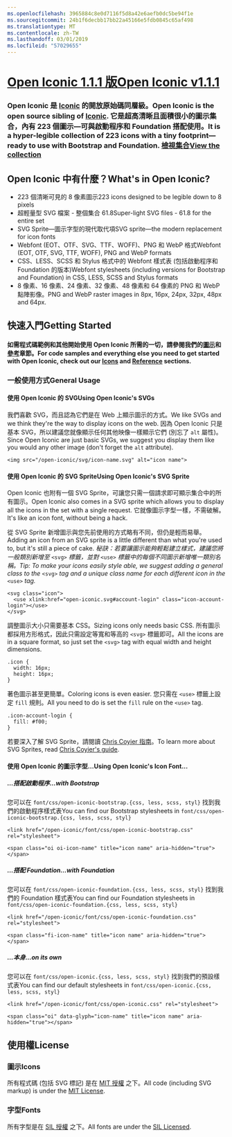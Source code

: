 ```yaml
---
ms.openlocfilehash: 3965884c8e0d7116f5d8a42e6aefb0dc5be94f1e
ms.sourcegitcommit: 24b1f6decbb17bb22a45166e5fdb0845c65af498
ms.translationtype: MT
ms.contentlocale: zh-TW
ms.lasthandoff: 03/01/2019
ms.locfileid: "57029655"
---
```

<a name="open-iconic-v111httpuseiconiccomopen"></a>[<span data-ttu-id="443ae-101">Open Iconic 1.1.1 版</span><span class="sxs-lookup"><span data-stu-id="443ae-101">Open Iconic v1.1.1</span></span>](http://useiconic.com/open)
===========

### <a name="open-iconic-is-the-open-source-sibling-of-iconichttpuseiconiccom-it-is-a-hyper-legible-collection-of-223-icons-with-a-tiny-footprintmdashready-to-use-with-bootstrap-and-foundation-view-the-collectionhttpuseiconiccomopenicons"></a><span data-ttu-id="443ae-102">Open Iconic 是 [Iconic](http://useiconic.com) 的開放原始碼同層級。</span><span class="sxs-lookup"><span data-stu-id="443ae-102">Open Iconic is the open source sibling of [Iconic](http://useiconic.com).</span></span> <span data-ttu-id="443ae-103">它是超高清晰且面積很小的圖示集合，內有 223 個圖示&mdash;可與啟動程序和 Foundation 搭配使用。</span><span class="sxs-lookup"><span data-stu-id="443ae-103">It is a hyper-legible collection of 223 icons with a tiny footprint&mdash;ready to use with Bootstrap and Foundation.</span></span> [<span data-ttu-id="443ae-104">檢視集合</span><span class="sxs-lookup"><span data-stu-id="443ae-104">View the collection</span></span>](http://useiconic.com/open#icons)



## <a name="whats-in-open-iconic"></a><span data-ttu-id="443ae-105">Open Iconic 中有什麼？</span><span class="sxs-lookup"><span data-stu-id="443ae-105">What's in Open Iconic?</span></span>

* <span data-ttu-id="443ae-106">223 個清晰可見的 8 像素圖示</span><span class="sxs-lookup"><span data-stu-id="443ae-106">223 icons designed to be legible down to 8 pixels</span></span>
* <span data-ttu-id="443ae-107">超輕量型 SVG 檔案 - 整個集合 61.8</span><span class="sxs-lookup"><span data-stu-id="443ae-107">Super-light SVG files - 61.8 for the entire set</span></span> 
* <span data-ttu-id="443ae-108">SVG Sprite&mdash;圖示字型的現代取代項</span><span class="sxs-lookup"><span data-stu-id="443ae-108">SVG sprite&mdash;the modern replacement for icon fonts</span></span>
* <span data-ttu-id="443ae-109">Webfont (EOT、OTF、SVG、TTF、WOFF)、PNG 和 WebP 格式</span><span class="sxs-lookup"><span data-stu-id="443ae-109">Webfont (EOT, OTF, SVG, TTF, WOFF), PNG and WebP formats</span></span>
* <span data-ttu-id="443ae-110">CSS、LESS、SCSS 和 Stylus 格式中的 Webfont 樣式表 (包括啟動程序和 Foundation 的版本)</span><span class="sxs-lookup"><span data-stu-id="443ae-110">Webfont stylesheets (including versions for Bootstrap and Foundation) in CSS, LESS, SCSS and Stylus formats</span></span>
* <span data-ttu-id="443ae-111">8 像素、16 像素、24 像素、32 像素、48 像素和 64 像素的 PNG 和 WebP 點陣影像。</span><span class="sxs-lookup"><span data-stu-id="443ae-111">PNG and WebP raster images in 8px, 16px, 24px, 32px, 48px and 64px.</span></span>


## <a name="getting-started"></a><span data-ttu-id="443ae-112">快速入門</span><span class="sxs-lookup"><span data-stu-id="443ae-112">Getting Started</span></span>

#### <a name="for-code-samples-and-everything-else-you-need-to-get-started-with-open-iconic-check-out-our-iconshttpuseiconiccomopenicons-and-referencehttpuseiconiccomopenreference-sections"></a><span data-ttu-id="443ae-113">如需程式碼範例和其他開始使用 Open Iconic 所需的一切，請參閱我們的[圖示](http://useiconic.com/open#icons)和[參考](http://useiconic.com/open#reference)章節。</span><span class="sxs-lookup"><span data-stu-id="443ae-113">For code samples and everything else you need to get started with Open Iconic, check out our [Icons](http://useiconic.com/open#icons) and [Reference](http://useiconic.com/open#reference) sections.</span></span>

### <a name="general-usage"></a><span data-ttu-id="443ae-114">一般使用方式</span><span class="sxs-lookup"><span data-stu-id="443ae-114">General Usage</span></span>

#### <a name="using-open-iconics-svgs"></a><span data-ttu-id="443ae-115">使用 Open Iconic 的 SVG</span><span class="sxs-lookup"><span data-stu-id="443ae-115">Using Open Iconic's SVGs</span></span>

<span data-ttu-id="443ae-116">我們喜歡 SVG，而且認為它們是在 Web 上顯示圖示的方式。</span><span class="sxs-lookup"><span data-stu-id="443ae-116">We like SVGs and we think they're the way to display icons on the web.</span></span> <span data-ttu-id="443ae-117">因為 Open Iconic 只是基本 SVG，所以建議您就像顯示任何其他映像一樣顯示它們 (別忘了 `alt` 屬性)。</span><span class="sxs-lookup"><span data-stu-id="443ae-117">Since Open Iconic are just basic SVGs, we suggest you display them like you would any other image (don't forget the `alt` attribute).</span></span>

```
<img src="/open-iconic/svg/icon-name.svg" alt="icon name">
```

#### <a name="using-open-iconics-svg-sprite"></a><span data-ttu-id="443ae-118">使用 Open Iconic 的 SVG Sprite</span><span class="sxs-lookup"><span data-stu-id="443ae-118">Using Open Iconic's SVG Sprite</span></span>

<span data-ttu-id="443ae-119">Open Iconic 也附有一個 SVG Sprite，可讓您只需一個請求即可顯示集合中的所有圖示。</span><span class="sxs-lookup"><span data-stu-id="443ae-119">Open Iconic also comes in a SVG sprite which allows you to display all the icons in the set with a single request.</span></span> <span data-ttu-id="443ae-120">它就像圖示字型一樣，不需破解。</span><span class="sxs-lookup"><span data-stu-id="443ae-120">It's like an icon font, without being a hack.</span></span>

<span data-ttu-id="443ae-121">從 SVG Sprite 新增圖示與您先前使用的方式略有不同，但仍是輕而易舉。</span><span class="sxs-lookup"><span data-stu-id="443ae-121">Adding an icon from an SVG sprite is a little different than what you're used to, but it's still a piece of cake.</span></span> <span data-ttu-id="443ae-122">*秘訣：若要讓圖示能夠輕鬆建立樣式，建議您將一般類別新增至*  `<svg>` *標籤，並對* `<use>`  *標籤中的每個不同圖示新增唯一類別名稱。*</span><span class="sxs-lookup"><span data-stu-id="443ae-122">*Tip: To make your icons easily style able, we suggest adding a general class to the* `<svg>` *tag and a unique class name for each different icon in the* `<use>` *tag.*</span></span>  

```
<svg class="icon">
  <use xlink:href="open-iconic.svg#account-login" class="icon-account-login"></use>
</svg>
```

<span data-ttu-id="443ae-123">調整圖示大小只需要基本 CSS。</span><span class="sxs-lookup"><span data-stu-id="443ae-123">Sizing icons only needs basic CSS.</span></span> <span data-ttu-id="443ae-124">所有圖示都採用方形格式，因此只需設定等寬和等高的 `<svg>` 標籤即可。</span><span class="sxs-lookup"><span data-stu-id="443ae-124">All the icons are in a square format, so just set the `<svg>` tag with equal width and height dimensions.</span></span>

```
.icon {
  width: 16px;
  height: 16px;
}
```

<span data-ttu-id="443ae-125">著色圖示甚至更簡單。</span><span class="sxs-lookup"><span data-stu-id="443ae-125">Coloring icons is even easier.</span></span> <span data-ttu-id="443ae-126">您只需在 `<use>` 標籤上設定 `fill` 規則。</span><span class="sxs-lookup"><span data-stu-id="443ae-126">All you need to do is set the `fill` rule on the `<use>` tag.</span></span>

```
.icon-account-login {
  fill: #f00;
}
```

<span data-ttu-id="443ae-127">若要深入了解 SVG Sprite，請閱讀 [Chris Coyier 指南](http://css-tricks.com/svg-sprites-use-better-icon-fonts/)。</span><span class="sxs-lookup"><span data-stu-id="443ae-127">To learn more about SVG Sprites, read [Chris Coyier's guide](http://css-tricks.com/svg-sprites-use-better-icon-fonts/).</span></span>

#### <a name="using-open-iconics-icon-font"></a><span data-ttu-id="443ae-128">使用 Open Iconic 的圖示字型...</span><span class="sxs-lookup"><span data-stu-id="443ae-128">Using Open Iconic's Icon Font...</span></span>


##### <a name="with-bootstrap"></a><span data-ttu-id="443ae-129">…搭配啟動程序</span><span class="sxs-lookup"><span data-stu-id="443ae-129">…with Bootstrap</span></span>

<span data-ttu-id="443ae-130">您可以在 `font/css/open-iconic-bootstrap.{css, less, scss, styl}` 找到我們的啟動程序樣式表</span><span class="sxs-lookup"><span data-stu-id="443ae-130">You can find our Bootstrap stylesheets in `font/css/open-iconic-bootstrap.{css, less, scss, styl}`</span></span>


```
<link href="/open-iconic/font/css/open-iconic-bootstrap.css" rel="stylesheet">
```


```
<span class="oi oi-icon-name" title="icon name" aria-hidden="true"></span>
```

##### <a name="with-foundation"></a><span data-ttu-id="443ae-131">…搭配 Foundation</span><span class="sxs-lookup"><span data-stu-id="443ae-131">…with Foundation</span></span>

<span data-ttu-id="443ae-132">您可以在 `font/css/open-iconic-foundation.{css, less, scss, styl}` 找到我們的 Foundation 樣式表</span><span class="sxs-lookup"><span data-stu-id="443ae-132">You can find our Foundation stylesheets in `font/css/open-iconic-foundation.{css, less, scss, styl}`</span></span>

```
<link href="/open-iconic/font/css/open-iconic-foundation.css" rel="stylesheet">
```


```
<span class="fi-icon-name" title="icon name" aria-hidden="true"></span>
```

##### <a name="on-its-own"></a><span data-ttu-id="443ae-133">…本身</span><span class="sxs-lookup"><span data-stu-id="443ae-133">…on its own</span></span>

<span data-ttu-id="443ae-134">您可以在 `font/css/open-iconic.{css, less, scss, styl}` 找到我們的預設樣式表</span><span class="sxs-lookup"><span data-stu-id="443ae-134">You can find our default stylesheets in `font/css/open-iconic.{css, less, scss, styl}`</span></span>

```
<link href="/open-iconic/font/css/open-iconic.css" rel="stylesheet">
```

```
<span class="oi" data-glyph="icon-name" title="icon name" aria-hidden="true"></span>
```


## <a name="license"></a><span data-ttu-id="443ae-135">使用權</span><span class="sxs-lookup"><span data-stu-id="443ae-135">License</span></span>

### <a name="icons"></a><span data-ttu-id="443ae-136">圖示</span><span class="sxs-lookup"><span data-stu-id="443ae-136">Icons</span></span>

<span data-ttu-id="443ae-137">所有程式碼 (包括 SVG 標記) 是在 [MIT 授權](http://opensource.org/licenses/MIT) 之下。</span><span class="sxs-lookup"><span data-stu-id="443ae-137">All code (including SVG markup) is under the [MIT License](http://opensource.org/licenses/MIT).</span></span>

### <a name="fonts"></a><span data-ttu-id="443ae-138">字型</span><span class="sxs-lookup"><span data-stu-id="443ae-138">Fonts</span></span>

<span data-ttu-id="443ae-139">所有字型是在 [SIL 授權](http://scripts.sil.org/cms/scripts/page.php?item_id=OFL_web) 之下。</span><span class="sxs-lookup"><span data-stu-id="443ae-139">All fonts are under the [SIL Licensed](http://scripts.sil.org/cms/scripts/page.php?item_id=OFL_web).</span></span>
